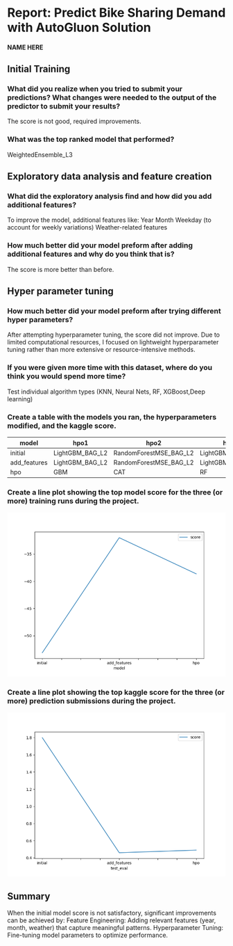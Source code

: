 # Report: Predict Bike Sharing Demand with AutoGluon Solution
#### NAME HERE

## Initial Training
### What did you realize when you tried to submit your predictions? What changes were needed to the output of the predictor to submit your results?
The score is not good, required improvements.

### What was the top ranked model that performed?
WeightedEnsemble_L3 

## Exploratory data analysis and feature creation
### What did the exploratory analysis find and how did you add additional features?
To improve the model, additional features like:
Year
Month 
Weekday (to account for weekly variations)
Weather-related features 

### How much better did your model preform after adding additional features and why do you think that is?
The score is more better  than before.

## Hyper parameter tuning
### How much better did your model preform after trying different hyper parameters?
After attempting hyperparameter tuning, the score did not improve. Due to limited computational resources, I focused on lightweight hyperparameter tuning rather than more extensive or resource-intensive methods.

### If you were given more time with this dataset, where do you think you would spend more time?
Test individual algorithm types (KNN, Neural Nets, RF, XGBoost,Deep learning)  

### Create a table with the models you ran, the hyperparameters modified, and the kaggle score.
|model|hpo1|hpo2|hpo3|score|
|--|--|--|--|--|
|initial|LightGBM_BAG_L2|RandomForestMSE_BAG_L2|LightGBMXT_BAG_L1|1.8|
|add_features|LightGBM_BAG_L2|RandomForestMSE_BAG_L2|LightGBMXT_BAG_L1|0.46|
|hpo|GBM|CAT|RF|0.49|


### Create a line plot showing the top model score for the three (or more) training runs during the project.

 

![model_train_score.png](img/model_train_score.png)

### Create a line plot showing the top kaggle score for the three (or more) prediction submissions during the project.



![model_test_score.png](img/model_test_score.png)

## Summary
When the initial model score is not satisfactory, significant improvements can be achieved by:
Feature Engineering: Adding relevant features (year, month, weather) that capture meaningful patterns.
Hyperparameter Tuning: Fine-tuning model parameters to optimize performance.

